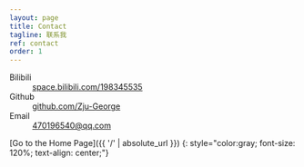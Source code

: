 ```yaml
---
layout: page
title: Contact
tagline: 联系我
ref: contact
order: 1
---
```


<dl>
<dt>Bilibili</dt>
<dd><a href="https://space.bilibili.com/198345535">space.bilibili.com/198345535</a></dd>
<dt>Github</dt>
<dd><a href="https://github.com/Zju-George">github.com/Zju-George</a></dd>
<dt>Email</dt>
<dd><a href = "mailto: 470196540@qq.com">470196540@qq.com</a></dd>
</dl>

[Go to the Home Page]({{ '/' | absolute_url }}) 
{: style="color:gray; font-size: 120%; text-align: center;"}
